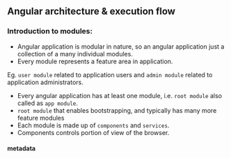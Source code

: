 ## Angular architecture & execution flow


### Introduction to modules:

- Angular application is modular in nature, so an angular application just a collection of a many individual modules. 
- Every module represents a feature area in application.

Eg. `user module` related to application users and `admin module` related to application administrators.

- Every angular application has at least one module, i.e. `root module` also called as `app module`.
- `root module` that enables bootstrapping, and typically has many more feature modules
- Each module is made up of `components` and `services`.
- Components controls portion of view of the browser.


#### metadata



